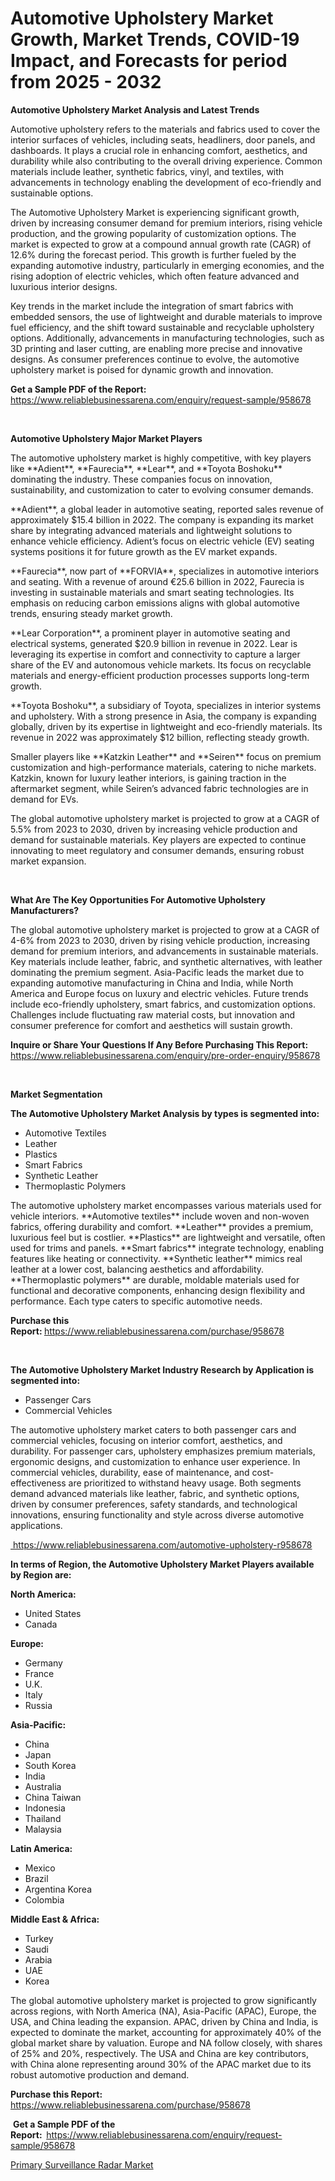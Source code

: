 <p><h1>Automotive Upholstery Market Growth, Market Trends, COVID-19 Impact, and Forecasts for period from 2025 - 2032</h1></p><p><strong>Automotive Upholstery Market Analysis and Latest Trends</strong></p>
<p><p>Automotive upholstery refers to the materials and fabrics used to cover the interior surfaces of vehicles, including seats, headliners, door panels, and dashboards. It plays a crucial role in enhancing comfort, aesthetics, and durability while also contributing to the overall driving experience. Common materials include leather, synthetic fabrics, vinyl, and textiles, with advancements in technology enabling the development of eco-friendly and sustainable options.</p><p>The Automotive Upholstery Market is experiencing significant growth, driven by increasing consumer demand for premium interiors, rising vehicle production, and the growing popularity of customization options. The market is expected to grow at a compound annual growth rate (CAGR) of 12.6% during the forecast period. This growth is further fueled by the expanding automotive industry, particularly in emerging economies, and the rising adoption of electric vehicles, which often feature advanced and luxurious interior designs.</p><p>Key trends in the market include the integration of smart fabrics with embedded sensors, the use of lightweight and durable materials to improve fuel efficiency, and the shift toward sustainable and recyclable upholstery options. Additionally, advancements in manufacturing technologies, such as 3D printing and laser cutting, are enabling more precise and innovative designs. As consumer preferences continue to evolve, the automotive upholstery market is poised for dynamic growth and innovation.</p></p>
<p><strong>Get a Sample PDF of the Report:&nbsp;</strong> <a href="https://www.reliablebusinessarena.com/enquiry/request-sample/958678?utm_campaign=2031&utm_medium=2&utm_source=Github&utm_content=ia&utm_term=23012025&utm_id=automotive-upholstery">https://www.reliablebusinessarena.com/enquiry/request-sample/958678</a></p>
<p>&nbsp;</p>
<p><strong>Automotive Upholstery Major Market Players</strong></p>
<p><p>The automotive upholstery market is highly competitive, with key players like **Adient**, **Faurecia**, **Lear**, and **Toyota Boshoku** dominating the industry. These companies focus on innovation, sustainability, and customization to cater to evolving consumer demands.</p><p>**Adient**, a global leader in automotive seating, reported sales revenue of approximately $15.4 billion in 2022. The company is expanding its market share by integrating advanced materials and lightweight solutions to enhance vehicle efficiency. Adient’s focus on electric vehicle (EV) seating systems positions it for future growth as the EV market expands.</p><p>**Faurecia**, now part of **FORVIA**, specializes in automotive interiors and seating. With a revenue of around €25.6 billion in 2022, Faurecia is investing in sustainable materials and smart seating technologies. Its emphasis on reducing carbon emissions aligns with global automotive trends, ensuring steady market growth.</p><p>**Lear Corporation**, a prominent player in automotive seating and electrical systems, generated $20.9 billion in revenue in 2022. Lear is leveraging its expertise in comfort and connectivity to capture a larger share of the EV and autonomous vehicle markets. Its focus on recyclable materials and energy-efficient production processes supports long-term growth.</p><p>**Toyota Boshoku**, a subsidiary of Toyota, specializes in interior systems and upholstery. With a strong presence in Asia, the company is expanding globally, driven by its expertise in lightweight and eco-friendly materials. Its revenue in 2022 was approximately $12 billion, reflecting steady growth.</p><p>Smaller players like **Katzkin Leather** and **Seiren** focus on premium customization and high-performance materials, catering to niche markets. Katzkin, known for luxury leather interiors, is gaining traction in the aftermarket segment, while Seiren’s advanced fabric technologies are in demand for EVs.</p><p>The global automotive upholstery market is projected to grow at a CAGR of 5.5% from 2023 to 2030, driven by increasing vehicle production and demand for sustainable materials. Key players are expected to continue innovating to meet regulatory and consumer demands, ensuring robust market expansion.</p></p>
<p>&nbsp;</p>
<p><strong>What Are The Key Opportunities For Automotive Upholstery Manufacturers?</strong></p>
<p><p>The global automotive upholstery market is projected to grow at a CAGR of 4-6% from 2023 to 2030, driven by rising vehicle production, increasing demand for premium interiors, and advancements in sustainable materials. Key materials include leather, fabric, and synthetic alternatives, with leather dominating the premium segment. Asia-Pacific leads the market due to expanding automotive manufacturing in China and India, while North America and Europe focus on luxury and electric vehicles. Future trends include eco-friendly upholstery, smart fabrics, and customization options. Challenges include fluctuating raw material costs, but innovation and consumer preference for comfort and aesthetics will sustain growth.</p></p>
<p><strong>Inquire or Share Your Questions If Any Before Purchasing This Report:</strong> <a href="https://www.reliablebusinessarena.com/enquiry/pre-order-enquiry/958678?utm_campaign=2031&utm_medium=2&utm_source=Github&utm_content=ia&utm_term=23012025&utm_id=automotive-upholstery">https://www.reliablebusinessarena.com/enquiry/pre-order-enquiry/958678</a></p>
<p>&nbsp;</p>
<p><strong>Market Segmentation</strong></p>
<p><strong>The Automotive Upholstery Market Analysis by types is segmented into:</strong></p>
<p><ul><li>Automotive Textiles</li><li>Leather</li><li>Plastics</li><li>Smart Fabrics</li><li>Synthetic Leather</li><li>Thermoplastic Polymers</li></ul></p>
<p><p>The automotive upholstery market encompasses various materials used for vehicle interiors. **Automotive textiles** include woven and non-woven fabrics, offering durability and comfort. **Leather** provides a premium, luxurious feel but is costlier. **Plastics** are lightweight and versatile, often used for trims and panels. **Smart fabrics** integrate technology, enabling features like heating or connectivity. **Synthetic leather** mimics real leather at a lower cost, balancing aesthetics and affordability. **Thermoplastic polymers** are durable, moldable materials used for functional and decorative components, enhancing design flexibility and performance. Each type caters to specific automotive needs.</p></p>
<p><strong>Purchase this Report:&nbsp;</strong><a href="https://www.reliablebusinessarena.com/purchase/958678?utm_campaign=2031&utm_medium=2&utm_source=Github&utm_content=ia&utm_term=23012025&utm_id=automotive-upholstery">https://www.reliablebusinessarena.com/purchase/958678</a></p>
<p>&nbsp;</p>
<p><strong>The Automotive Upholstery Market Industry Research by Application is segmented into:</strong></p>
<p><ul><li>Passenger Cars</li><li>Commercial Vehicles</li></ul></p>
<p><p>The automotive upholstery market caters to both passenger cars and commercial vehicles, focusing on interior comfort, aesthetics, and durability. For passenger cars, upholstery emphasizes premium materials, ergonomic designs, and customization to enhance user experience. In commercial vehicles, durability, ease of maintenance, and cost-effectiveness are prioritized to withstand heavy usage. Both segments demand advanced materials like leather, fabric, and synthetic options, driven by consumer preferences, safety standards, and technological innovations, ensuring functionality and style across diverse automotive applications.</p></p>
<p><a href="https://www.reliablebusinessarena.com/automotive-upholstery-r958678?utm_campaign=2031&utm_medium=2&utm_source=Github&utm_content=ia&utm_term=23012025&utm_id=automotive-upholstery">&nbsp;https://www.reliablebusinessarena.com/automotive-upholstery-r958678</a></p>
<p><strong>In terms of Region, the Automotive Upholstery Market Players available by Region are:</strong></p>
<p>
    <p> <strong> North America: </strong>
        <ul>
            <li>United States</li>
            <li>Canada</li>
        </ul>
        </p> 
    <p> <strong> Europe: </strong>
        <ul>
            <li>Germany</li>
            <li>France</li>
            <li>U.K.</li>
            <li>Italy</li>
            <li>Russia</li>
        </ul>
        </p> 
    <p> <strong> Asia-Pacific: </strong>
        <ul>
            <li>China</li>
            <li>Japan</li>
            <li>South Korea</li>
            <li>India</li>
            <li>Australia</li>
            <li>China Taiwan</li>
            <li>Indonesia</li>
            <li>Thailand</li>
            <li>Malaysia</li>
        </ul>
        </p> 
    <p> <strong> Latin America: </strong>
        <ul>
            <li>Mexico</li>
            <li>Brazil</li>
            <li>Argentina Korea</li>
            <li>Colombia</li>
        </ul>
        </p> 
    <p> <strong> Middle East & Africa: </strong>
        <ul>
            <li>Turkey</li>
            <li>Saudi</li>
            <li>Arabia</li>
            <li>UAE</li>
            <li>Korea</li>
        </ul>
    </p>
    </p>
<p><p>The global automotive upholstery market is projected to grow significantly across regions, with North America (NA), Asia-Pacific (APAC), Europe, the USA, and China leading the expansion. APAC, driven by China and India, is expected to dominate the market, accounting for approximately 40% of the global market share by valuation. Europe and NA follow closely, with shares of 25% and 20%, respectively. The USA and China are key contributors, with China alone representing around 30% of the APAC market due to its robust automotive production and demand.</p></p>
<p><strong>Purchase this Report: </strong><a href="https://www.reliablebusinessarena.com/purchase/958678?utm_campaign=2031&utm_medium=2&utm_source=Github&utm_content=ia&utm_term=23012025&utm_id=automotive-upholstery">https://www.reliablebusinessarena.com/purchase/958678</a></p>
<p>&nbsp;<strong>Get a Sample PDF of the Report:&nbsp;&nbsp;</strong><a href="https://www.reliablebusinessarena.com/enquiry/request-sample/958678?utm_campaign=2031&utm_medium=2&utm_source=Github&utm_content=ia&utm_term=23012025&utm_id=automotive-upholstery">https://www.reliablebusinessarena.com/enquiry/request-sample/958678</a></p>
<p><strong></strong></p>
<p><p><a href="https://github.com/PeterParrish5/Market-Research-Report-List-7/blob/main/primary-surveillance-radar-market.md?utm_campaign=2031&utm_medium=2&utm_source=Github&utm_content=ia&utm_term=23012025&utm_id=automotive-upholstery">Primary Surveillance Radar Market</a></p></p>